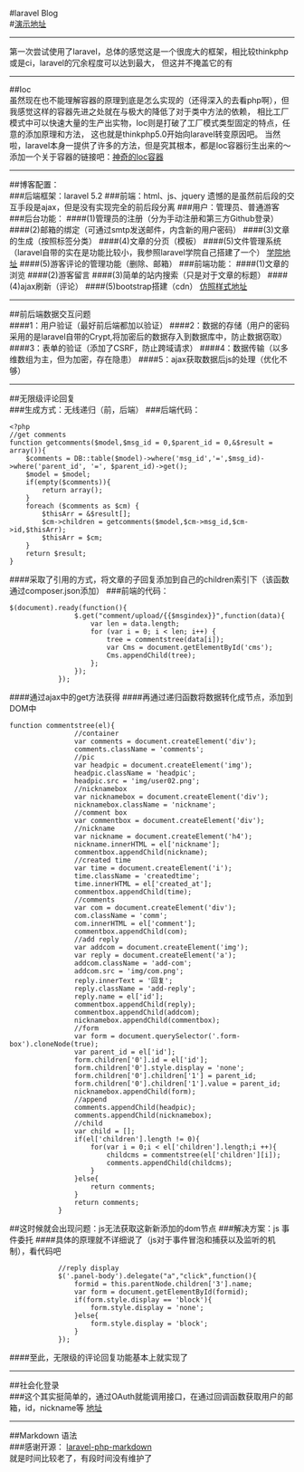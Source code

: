 #laravel Blog
</br>
#[演示地址](http://139.199.109.117/blog/public/home)
</br>
***
第一次尝试使用了laravel，总体的感觉这是一个很庞大的框架，相比较thinkphp或是ci，laravel的冗余程度可以达到最大，
但这并不掩盖它的有
***
##Ioc
</br>
虽然现在也不能理解容器的原理到底是怎么实现的（还得深入的去看php啊），但我感觉这样的容器先进之处就在与极大的降低了对于类中方法的依赖，
相比工厂模式中可以快速大量的生产出实物，Ioc则是打破了工厂模式类型固定的特点，任意的添加原理和方法，
这也就是thinkphp5.0开始向laravel转变原因吧。
当然啦，laravel本身一提供了许多的方法，但是究其根本，都是Ioc容器衍生出来的～
添加一个关于容器的链接吧：[神奇的Ioc容器]( https://laravel-china.org/topics/789)
***
##博客配置：
</br>
###后端框架：laravel 5.2
###前端：html、js、jquery
遗憾的是虽然前后段的交互手段是ajax，但是没有实现完全的前后段分离
###用户：管理员、普通游客
###后台功能：
####(1)管理员的注册（分为手动注册和第三方Github登录）
####(2)邮箱的绑定（可通过smtp发送邮件，内含新的用户密码）
####(3)文章的生成（按照标签分类）
####(4)文章的分页（模板）
####(5)文件管理系统（laravel自带的实在是功能比较小，我参照laravel学院自己搭建了一个）
[学院地址](http://laravelacademy.org/post/2333.html)
####(5)游客评论的管理功能（删除、邮箱）
###前端功能：
####(1)文章的浏览
####(2)游客留言
####(3)简单的站内搜索（只是对于文章的标题）
####(4)ajax刷新（评论）
####(5)bootstrap搭建（cdn）
[仿照样式地址](http://www.golaravel.com/)
***
##前后端数据交互问题
</br>
####1：用户验证（最好前后端都加以验证）
####2：数据的存储（用户的密码采用的是laravel自带的Crypt,将加密后的数据存入到数据库中，防止数据窃取）
####3：表单的验证（添加了CSRF，防止跨域请求）
####4：数据传输（以多维数组为主，但为加密，存在隐患）
####5：ajax获取数据后js的处理（优化不够）
***
##无限级评论回复
</br>
###生成方式：无线递归（前，后端）
###后端代码：
``` 
<?php
//get comments
function getcomments($model,$msg_id = 0,$parent_id = 0,&$result = array()){
    $comments = DB::table($model)->where('msg_id','=',$msg_id)->where('parent_id', '=', $parent_id)->get();
	$model = $model;
	if(empty($comments)){
		return array();
	}
	foreach ($comments as $cm) {
		$thisArr = &$result[];
		$cm->children = getcomments($model,$cm->msg_id,$cm->id,$thisArr);
		$thisArr = $cm;
	}
	return $result;	
}

```
####采取了引用的方式，将文章的子回复添加到自己的children索引下（该函数通过composer.json添加）
###前端的代码：
```
$(document).ready(function(){
    			$.get("comment/upload/{{$msgindex}}",function(data){
					var len = data.length;
					for (var i = 0; i < len; i++) {
						tree = commentstree(data[i]);
						var Cms = document.getElementById('cms');
						Cms.appendChild(tree);
					};
				});
			});
```
####通过ajax中的get方法获得
####再通过递归函数将数据转化成节点，添加到DOM中
```
function commentstree(el){
    			//container
				var comments = document.createElement('div');
				comments.className = 'comments';
				//pic
				var headpic = document.createElement('img');
				headpic.className = 'headpic';
				headpic.src = 'img/user02.png';
				//nicknamebox
				var nicknamebox = document.createElement('div');
				nicknamebox.className = 'nickname';
				//comment box
				var commentbox = document.createElement('div');
				//nickname
				var nickname = document.createElement('h4');
				nickname.innerHTML = el['nickname'];
				commentbox.appendChild(nickname);
				//created time
				var time = document.createElement('i');
				time.className = 'createdtime';
				time.innerHTML = el['created_at'];
				commentbox.appendChild(time);
				//comments
				var com = document.createElement('div');
				com.className = 'comm';
				com.innerHTML = el['comment'];
				commentbox.appendChild(com);
				//add reply
				var addcom = document.createElement('img');
				var reply = document.createElement('a');
				addcom.className = 'add-com';
				addcom.src = 'img/com.png';
				reply.innerText = '回复';
				reply.className = 'add-reply';
				reply.name = el['id'];
				commentbox.appendChild(reply);
				commentbox.appendChild(addcom);
				nicknamebox.appendChild(commentbox);
				//form
				var form = document.querySelector('.form-box').cloneNode(true);
				var parent_id = el['id'];
				form.children['0'].id = el['id'];
				form.children['0'].style.display = 'none';
				form.children['0'].children['1'] = parent_id;
				form.children['0'].children['1'].value = parent_id;
				nicknamebox.appendChild(form);
				//append
				comments.appendChild(headpic);
				comments.appendChild(nicknamebox);
				//child
				var child = [];
				if(el['children'].length != 0){
					for(var i = 0;i < el['children'].length;i ++){
						childcms = commentstree(el['children'][i]);
						comments.appendChild(childcms);
					}
				}else{
					return comments;	
				}
				return comments;	
			}
```
##这时候就会出现问题：js无法获取这新新添加的dom节点
###解决方案：js 事件委托
####具体的原理就不详细说了（js对于事件冒泡和捕获以及监听的机制），看代码吧
```
            //reply display
    		$('.panel-body').delegate("a","click",function(){
				formid = this.parentNode.children['3'].name;
				var form = document.getElementById(formid);
				if(form.style.display == 'block'){
					form.style.display = 'none';
				}else{
					form.style.display = 'block';
				}
			});
```
####至此，无限级的评论回复功能基本上就实现了
***
##社会化登录
</br>
###这个其实挺简单的，通过OAuth就能调用接口，在通过回调函数获取用户的邮箱，id，nickname等
[地址](https://oauth.net/2/)
***
##Markdown 语法
</br>
###感谢开源：
[laravel-php-markdown](https://github.com/yccphp/laravel-5-markdown-editor)
</br>就是时间比较老了，有段时间没有维护了
























